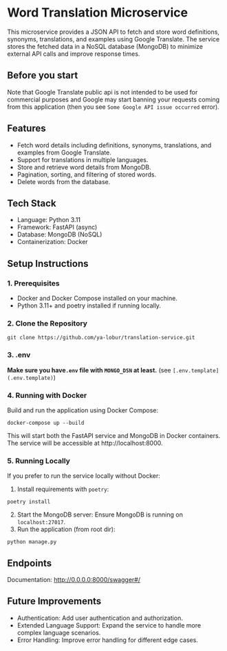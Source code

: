 # Word Translation Microservice

This microservice provides a JSON API to fetch and store word definitions, synonyms, translations,
and examples using Google Translate. The service stores the fetched data in a NoSQL database (MongoDB)
to minimize external API calls and improve response times.

## Before you start

Note that Google Translate public api is not intended to be used for commercial purposes and Google may start banning
your requests coming from this application (then you see `Some Google API issue occurred` error).

## Features

- Fetch word details including definitions, synonyms, translations, and examples from Google Translate.
- Support for translations in multiple languages.
- Store and retrieve word details from MongoDB.
- Pagination, sorting, and filtering of stored words.
- Delete words from the database.

## Tech Stack

- Language: Python 3.11
- Framework: FastAPI (async)
- Database: MongoDB (NoSQL)
- Containerization: Docker

## Setup Instructions

### 1. Prerequisites

- Docker and Docker Compose installed on your machine.
- Python 3.11+ and poetry installed if running locally.

### 2. Clone the Repository

```shell
git clone https://github.com/ya-lobur/translation-service.git
```

### 3. .env

**Make sure you have`.env` file with `MONGO_DSN` at least.** (see `[.env.template](.env.template)`)

### 4. Running with Docker

Build and run the application using Docker Compose:

```shell
docker-compose up --build
```

This will start both the FastAPI service and MongoDB in Docker containers.
The service will be accessible at http://localhost:8000.

### 5. Running Locally

If you prefer to run the service locally without Docker:

1. Install requirements with `poetry`:

```shell
poetry install
```

2. Start the MongoDB server: Ensure MongoDB is running on `localhost:27017`.
3. Run the application (from root dir):

```shell
python manage.py
```

## Endpoints

Documentation: http://0.0.0.0:8000/swagger#/

## Future Improvements

- Authentication: Add user authentication and authorization.
- Extended Language Support: Expand the service to handle more complex language scenarios.
- Error Handling: Improve error handling for different edge cases.

